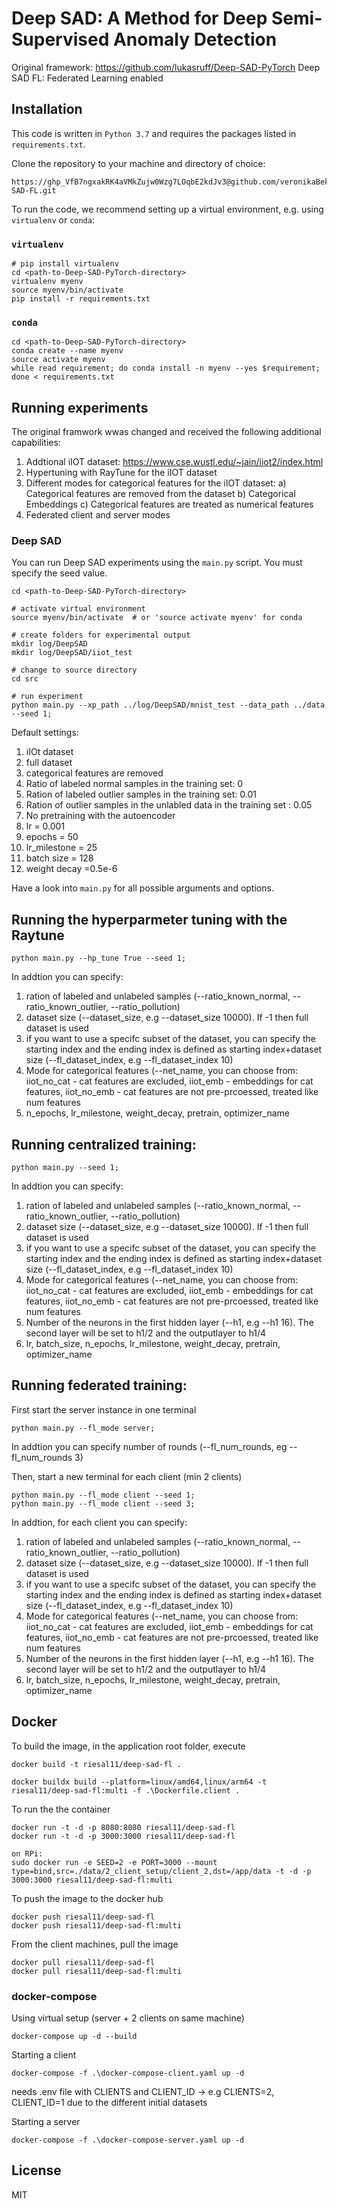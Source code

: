 # Deep SAD: A Method for Deep Semi-Supervised Anomaly Detection
Original framework: https://github.com/lukasruff/Deep-SAD-PyTorch
Deep SAD FL: Federated Learning enabled 


## Installation
This code is written in `Python 3.7` and requires the packages listed in `requirements.txt`.

Clone the repository to your machine and directory of choice:
```
https://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@github.com/veronikaBek/Deep-SAD-FL.git
```

To run the code, we recommend setting up a virtual environment, e.g. using `virtualenv` or `conda`:

### `virtualenv`
```
# pip install virtualenv
cd <path-to-Deep-SAD-PyTorch-directory>
virtualenv myenv
source myenv/bin/activate
pip install -r requirements.txt
```

### `conda`
```
cd <path-to-Deep-SAD-PyTorch-directory>
conda create --name myenv
source activate myenv
while read requirement; do conda install -n myenv --yes $requirement; done < requirements.txt
```


## Running experiments
The original framwork wwas changed and received the following additional capabilities:
1) Addtional iIOT dataset: https://www.cse.wustl.edu/~jain/iiot2/index.html
2) Hypertuning with RayTune for the iIOT dataset
3) Different modes for categorical features for the iIOT dataset: 
  a) Categorical features are removed from the dataset
  b) Categorical Embeddings
  c) Categorical features are treated as numerical features
4) Federated client and server modes
  
### Deep SAD
You can run Deep SAD experiments using the `main.py` script.
You must specify the seed value.

```
cd <path-to-Deep-SAD-PyTorch-directory>

# activate virtual environment
source myenv/bin/activate  # or 'source activate myenv' for conda

# create folders for experimental output
mkdir log/DeepSAD
mkdir log/DeepSAD/iiot_test

# change to source directory
cd src

# run experiment
python main.py --xp_path ../log/DeepSAD/mnist_test --data_path ../data --seed 1;
```

Default settings:
1) iIOt dataset
2) full dataset
3) categorical features are removed
4) Ratio of labeled normal samples in the training set: 0
5) Ration of labeled outlier samples in the training set: 0.01
6) Ration of outlier samples in the unlabled data in the training set : 0.05
7) No pretraining with the autoencoder
8) lr = 0.001
9) epochs = 50
10) lr_milestone = 25
11) batch size = 128
12) weight decay =0.5e-6


Have a look into `main.py` for all possible arguments and options.


## Running the hyperparmeter tuning with the Raytune

```
python main.py --hp_tune True --seed 1;
```

In addtion you can specify:
1) ration of labeled and unlabeled samples (--ratio_known_normal, --ratio_known_outlier, --ratio_pollution)
2) dataset size (--dataset_size, e.g --dataset_size 10000). If -1 then full dataset is used
3) if you want to use a specifc subset of the dataset, you can specify the starting index and the ending index is defined as starting index+dataset size
(--fl_dataset_index, e.g --fl_dataset_index 10)
4) Mode for categorical features (--net_name, you can choose from:
              iiot_no_cat - cat features are excluded, 
              iiot_emb - embeddings for cat features, 
              iiot_no_emb - cat features are not pre-prcoessed, treated like num features
5) n_epochs, lr_milestone, weight_decay, pretrain, optimizer_name
  
  
## Running centralized training:

```
python main.py --seed 1;
```
In addtion you can specify:
1) ration of labeled and unlabeled samples (--ratio_known_normal, --ratio_known_outlier, --ratio_pollution)
2) dataset size (--dataset_size, e.g --dataset_size 10000). If -1 then full dataset is used
3) if you want to use a specifc subset of the dataset, you can specify the starting index and the ending index is defined as starting index+dataset size
(--fl_dataset_index, e.g --fl_dataset_index 10)
4) Mode for categorical features (--net_name, you can choose from:
              iiot_no_cat - cat features are excluded, 
              iiot_emb - embeddings for cat features, 
              iiot_no_emb - cat features are not pre-prcoessed, treated like num features
5) Number of the neurons in the first hidden layer (--h1, e.g --h1 16). The second layer will be set to h1/2 and the outputlayer to h1/4
6) lr, batch_size, n_epochs, lr_milestone, weight_decay, pretrain, optimizer_name


  
## Running federated training:

First start the server instance in one terminal
```
python main.py --fl_mode server;
```
In addtion you can specify number of rounds (--fl_num_rounds, eg --fl_num_rounds 3)


Then, start a new terminal for each client (min 2 clients)
```
python main.py --fl_mode client --seed 1;
python main.py --fl_mode client --seed 3;
```

In addtion, for each client you can specify:
1) ration of labeled and unlabeled samples (--ratio_known_normal, --ratio_known_outlier, --ratio_pollution)
2) dataset size (--dataset_size, e.g --dataset_size 10000). If -1 then full dataset is used
3) if you want to use a specifc subset of the dataset, you can specify the starting index and the ending index is defined as starting index+dataset size
(--fl_dataset_index, e.g --fl_dataset_index 10)
4) Mode for categorical features (--net_name, you can choose from:
              iiot_no_cat - cat features are excluded, 
              iiot_emb - embeddings for cat features, 
              iiot_no_emb - cat features are not pre-prcoessed, treated like num features
5) Number of the neurons in the first hidden layer (--h1, e.g --h1 16). The second layer will be set to h1/2 and the outputlayer to h1/4
6) lr, batch_size, n_epochs, lr_milestone, weight_decay, pretrain, optimizer_name



## Docker

To build the image, in the application root folder, execute
```
docker build -t riesal11/deep-sad-fl .

docker buildx build --platform=linux/amd64,linux/arm64 -t riesal11/deep-sad-fl:multi -f .\Dockerfile.client .
```
To run the the container
```
docker run -t -d -p 8080:8080 riesal11/deep-sad-fl
docker run -t -d -p 3000:3000 riesal11/deep-sad-fl

on RPi:
sudo docker run -e SEED=2 -e PORT=3000 --mount type=bind,src=./data/2_client_setup/client_2,dst=/app/data -t -d -p 3000:3000 riesal11/deep-sad-fl:multi
```


To push the image to the docker hub
```
docker push riesal11/deep-sad-fl
docker push riesal11/deep-sad-fl:multi
```

From the client machines, pull the image
```
docker pull riesal11/deep-sad-fl
docker pull riesal11/deep-sad-fl:multi
```

### docker-compose

Using virtual setup (server + 2 clients on same machine)
```
docker-compose up -d --build
```
Starting a client
```
docker-compose -f .\docker-compose-client.yaml up -d
```
needs .env file with CLIENTS and CLIENT_ID -> e.g CLIENTS=2, CLIENT_ID=1
due to the different initial datasets

Starting a server
```
docker-compose -f .\docker-compose-server.yaml up -d
```

## License
MIT
